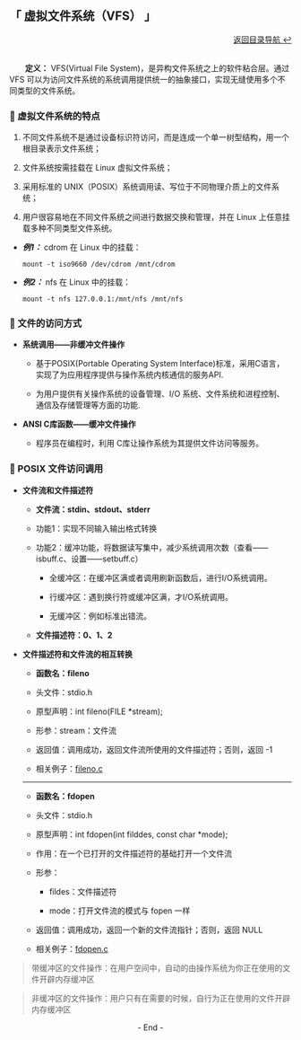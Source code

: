 ## 「 虚拟文件系统（VFS） 」

<div align="right">
    <a href="https://github.com/fmw666/Linux#-目录导航">返回目录导航 ↩</a>
</div>

<br>

&emsp;&emsp;**定义：** VFS(Virtual File System)，是异构文件系统之上的软件粘合层。通过 VFS 可以为访问文件系统的系统调用提供统一的抽象接口，实现无缝使用多个不同类型的文件系统。

### 💬 虚拟文件系统的特点

1. 不同文件系统不是通过设备标识符访问，而是连成一个单一树型结构，用一个根目录表示文件系统；

1. 文件系统按需挂载在 Linux 虚拟文件系统；

1. 采用标准的 UNIX（POSIX）系统调用读、写位于不同物理介质上的文件系统；

1. 用户很容易地在不同文件系统之间进行数据交换和管理，并在 Linux 上任意挂载多种不同类型文件系统。

+ ***例1：*** cdrom 在 Linux 中的挂载：

	```shell
	mount -t iso9660 /dev/cdrom /mnt/cdrom
	```

+ ***例2：*** nfs 在 Linux 中的挂载：

	```shell
	mount -t nfs 127.0.0.1:/mnt/nfs /mnt/nfs
	```

### 💬 文件的访问方式

+ **系统调用——非缓冲文件操作**

	+ 基于POSIX(Portable Operating System Interface)标准，采用C语言，实现了为应用程序提供与操作系统内核通信的服务API.

	+ 为用户提供有关操作系统的设备管理、I/O 系统、文件系统和进程控制、通信及存储管理等方面的功能.

+ **ANSI C库函数——缓冲文件操作**

	+ 程序员在编程时，利用 C库让操作系统为其提供文件访问等服务。

### 💬 POSIX 文件访问调用

+ **文件流和文件描述符**

	+ **文件流：stdin、stdout、stderr**

	+ 功能1：实现不同输入输出格式转换

	+ 功能2：缓冲功能，将数据读写集中，减少系统调用次数（查看——isbuff.c、设置——setbuff.c）

		+ 全缓冲区：在缓冲区满或者调用刷新函数后，进行I/O系统调用。

		+ 行缓冲区：遇到换行符或缓冲区满，才I/O系统调用。

		+ 无缓冲区：例如标准出错流。

	+ **文件描述符：0、1、2**

+ **文件描述符和文件流的相互转换**

	+ **函数名：fileno**

	+ 头文件：stdio.h

	+ 原型声明：int fileno(FILE *stream);

	+ 形参：stream：文件流
	
	+ 返回值：调用成功，返回文件流所使用的文件描述符；否则，返回 -1

	+ 相关例子：[fileno.c]()

	---

	+ **函数名：fdopen**

	+ 头文件：stdio.h

	+ 原型声明：int fdopen(int filddes, const char *mode);

	+ 作用：在一个已打开的文件描述符的基础打开一个文件流

	+ 形参：
	
		+ fildes：文件描述符

		+ mode：打开文件流的模式与 fopen 一样
	
	+ 返回值：调用成功，返回一个新的文件流指针；否则，返回 NULL

	+ 相关例子：[fdopen.c]()

> 带缓冲区的文件操作：在用户空间中，自动的由操作系统为你正在使用的文件开辟内存缓冲区

> 非缓冲区的文件操作：用户只有在需要的时候，自行为正在使用的文件开辟内存缓冲区

<div align="center">
    - End -
</div>